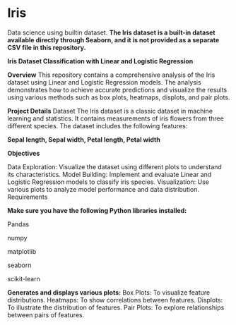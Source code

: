 # Iris
Data science using builtin dataset.
**The Iris dataset is a built-in dataset available directly through Seaborn, and it is not provided as a separate CSV file in this repository.**

**Iris Dataset Classification with Linear and Logistic Regression**

**Overview**
This repository contains a comprehensive analysis of the Iris dataset using Linear and Logistic Regression models. The analysis demonstrates how to achieve accurate predictions and visualize the results using various methods such as box plots, heatmaps, displots, and pair plots.


**Project Details**
Dataset
The Iris dataset is a classic dataset in machine learning and statistics. It contains measurements of iris flowers from three different species. The dataset includes the following features:

**Sepal length, 
Sepal width, 
Petal length, 
Petal width**

**Objectives**


Data Exploration: Visualize the dataset using different plots to understand its characteristics.
Model Building: Implement and evaluate Linear and Logistic Regression models to classify iris species.
Visualization: Use various plots to analyze model performance and data distribution.
Requirements


**Make sure you have the following Python libraries installed:**

Pandas

numpy

matplotlib

seaborn

scikit-learn

**Generates and displays various plots:**
Box Plots: To visualize feature distributions.
Heatmaps: To show correlations between features.
Displots: To illustrate the distribution of features.
Pair Plots: To explore relationships between pairs of features.
